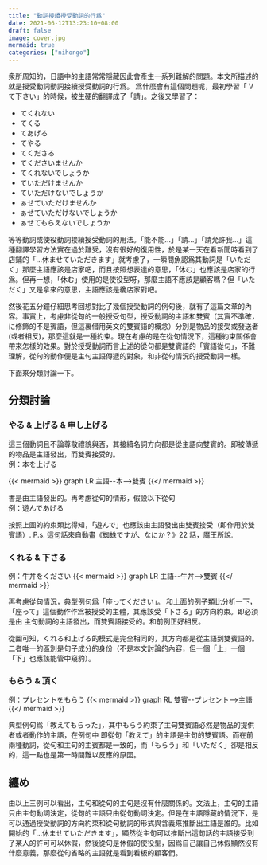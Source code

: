 ```yaml
---
title: "動詞接續授受動詞的行爲"
date: 2021-06-12T13:23:10+08:00
draft: false
image: cover.jpg
mermaid: true
categories: ["nihongo"]
---
```


衆所周知的，日語中的主語常常隱藏因此會產生一系列難解的問題。本文所描述的就是授受動詞動詞接續授受動詞的行爲。
爲什麼會有這個問題呢，最初學習「 V て下さい」的時候，被生硬的翻譯成了「請」。之後又學習了：

- てくれない
- てくる
- てあげる
- てやる
- てくださる
- てくださいませんか
- てくれないでしょうか
- ていただけませんか
- ていただけないでしょうか
- ぁせていただけませんか
- ぁせていただけないでしょうか
- ぁせてもらえないでしょうか
  
等等動詞或使役動詞接續授受動詞的用法。「能不能...」「請...」「請允許我...」這種翻譯學習方法實在過於難受，沒有很好的復用性，於是某一天在看新聞時看到了店鋪的「...休ませていただきます」就考慮了，一瞬間魚認爲其動詞是「いただく」那麼主語應該是店家吧，而且按照想表達的意思，「休む」也應該是店家的行爲。但再一想，「休む」使用的是使役型呀，那麼主語不應該是顧客嗎？但「いただく」又是拿來的意思，主語應該是纔店家對吧。

然後花五分鐘仔細思考回想對比了幾個授受動詞的例句後，就有了這篇文章的內容。事實上，考慮非從句的一般授受句型，授受動詞的主語和雙賓（其實不準確，に修飾的不是賓語，但這裏借用英文的雙賓語的概念）分別是物品的接受或發送者(或者相反)，那麼這就是一種約束。現在考慮的是在從句情況下，這種約束關係會帶來怎樣的效果。對於授受動詞而言上述的從句都是雙賓語的「賓語從句」，不難理解，從句的動作便是主句主語傳遞的對象，和非從句情況的授受動詞一樣。

下面來分類討論一下。

## 分類討論

### やる & 上げる & 申し上げる

這三個動詞且不論尊敬禮貌與否，其接續名詞方向都是從主語向雙賓的。即被傳遞的物品是主語發出，而雙賓接受的。  
例：本を上げる

{{< mermaid >}}
graph LR
    主語--本-->雙賓
{{</ mermaid >}}

書是由主語發出的。再考慮從句的情形，假設以下從句  
例：遊んであげる

按照上圖的約束類比得知，「遊んで」也應該由主語發出由雙賓接受（即作用於雙賓語）.
P.s. 這句話來自動畫《蜘蛛ですが、なにか？》22 話，魔王所說.

### くれる & 下さる

例：牛丼をください
{{< mermaid >}}
graph LR
    主語--牛丼-->雙賓
{{</ mermaid >}}

再考慮從句情況，典型例句爲「座ってください」。
和上面的例子類比分析一下，「座って」這個動作作爲被授受的主體，其應該受「下さる」的方向約束。即必須是由
主句動詞的主語發出，而雙賓語接受的。和前例正好相反。

從圖可知，くれる和上げる的模式是完全相同的，其方向都是從主語到雙賓語的。二者唯一的區別是句子成分的身份（不是本文討論的內容，但一個「上」一個「下」也應該能管中窺豹）。

### もらう & 頂く

例：プレセントをもらう
{{< mermaid >}}
graph RL
    雙賓--プレセント-->主語
{{</ mermaid >}}

典型例句爲「教えてもらった」，其中もらう約束了主句雙賓語必然是物品的提供者或者動作的主語，在例句中
即從句「教えて」的主語是主句的雙賓語。而在前兩種動詞，從句和主句的主賓都是一致的，而「もらう」和「いただく」卻是相反的，這一點也是第一時間難以反應的原因。

## 纏め

由以上三例可以看出，主句和從句的主句是沒有什麼關係的。文法上，主句的主語只由主句動詞決定，從句的主語只由從句動詞決定。但是在主語隱藏的情況下，是可以通過授受動詞的方向約束和從句動詞的形式與含義來推斷出主語是誰的。比如開始的「...休ませていただきます」，顯然從主句可以推斷出這句話的主語接受到了某人的許可可以休假，然後從句是休假的使役型，因爲自己讓自己休假顯然沒有什麼意義，那麼從句省略的主語就是看到看板的顧客們。